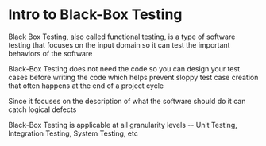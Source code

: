 # Intro to Black-Box Testing

Black Box Testing, also called functional testing, is a type of software testing that focuses on the input domain so it can test the important behaviors of the software

Black-Box Testing does not need the code so you can design your test cases before writing the code which helps prevent sloppy test case creation that often happens at the end of a project cycle

Since it focuses on the description of what the software should do it can catch logical defects

Black-Box Testing is applicable at all granularity levels -- Unit Testing, Integration Testing, System Testing, etc
